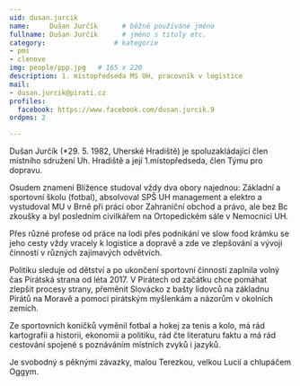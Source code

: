 ```yaml
---
uid: dusan.jurcik
name:     Dušan Jurčík  	# běžně používáné jméno
fullname: Dušan Jurčík  	# jméno s tituly etc.
category:                 # kategorie
- pms
- clenove
img: people/ppp.jpg   # 165 x 220
description: 1. místopředseda MS UH, pracovník v logistice          	# kratký popis, max 160 znaků
mail:
- dusan.jurcik@pirati.cz
profiles:
  facebook: https://www.facebook.com/dusan.jurcik.9
ordpms: 2

---
```


Dušan Jurčík (*29. 5. 1982, Uherské Hradiště) je spoluzakládající člen místního sdružení Uh. Hradiště a její 1.místopředseda, člen Týmu pro dopravu.

Osudem znamení Blížence studoval vždy dva obory najednou: Základní a sportovní školu (fotbal), absolvoval SPŠ UH management a elektro a vystudoval MU v Brně při práci obor Zahraniční obchod a právo, ale bez Bc zkoušky a byl posledním civilkářem na Ortopedickém sále v Nemocnici UH.

Přes různé profese od práce na lodi přes podnikání ve slow food krámku se jeho cesty vždy vracely k logistice a dopravě a zde ve zlepšování a vývoji činností v různých zajímavých odvětvích.

Politiku sleduje od dětství a po ukončení sportovní činnosti zaplnila volný čas Pirátská strana od léta 2017. V Pirátech od začátku chce pomáhat zlepšit procesy strany, přeměnit Slovácko z bašty lidovců na základnu Pirátů na Moravě a pomoci pirátským myšlenkám a názorům v okolních zemích.

Ze sportovních koníčků vyměnil fotbal a hokej za tenis a kolo, má rád kartografii a historii, ekonomii a politiku, rád čte literaturu faktu a má rád cestování spojené s poznáváním místních zvyků i jazyků.

Je svobodný s pěknými závazky, malou Terezkou, velkou Lucií a chlupáčem Oggym.
